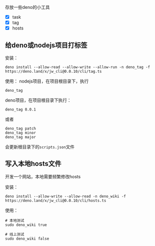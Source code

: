 存放一些deno的小工具

- [x] task
- [x] tag
- [x] hosts

## 给deno或nodejs项目打标签

安装：

```
deno install --allow-read --allow-write --allow-run -n deno_tag -f https://deno.land/x/jw_cli@0.0.10/cli/tag.ts
```

使用： nodejs项目，在项目根目录下，执行

```
deno_tag
```

deno项目，在项目根目录下执行：

```
deno_tag 0.0.1
```

或者

```
deno_tag patch
deno_tag minor
deno_tag major
```

会更新根目录下的`scripts.json`文件

## 写入本地hosts文件

开发一个网站，本地需要频繁修改hosts

安装：

```
deno install --allow-write --allow-read -n deno_wiki -f https://deno.land/x/jw_cli@0.0.10/cli/hosts.ts
```

使用：

```
# 本地测试
sudo deno_wiki true

# 线上测试
sudo deno_wiki false
```
